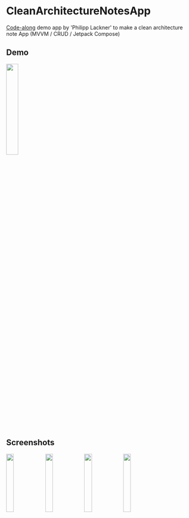 # CleanArchitectureNotesApp
[Code-along](https://www.youtube.com/watch?v=8YPXv7xKh2w&t) demo app by 'Philipp Lackner' to make a clean architecture note App (MVVM / CRUD / Jetpack Compose)


## Demo

<img src="https://user-images.githubusercontent.com/9675246/183459727-c450a032-4a1e-459b-9e93-36cc2aae308b.gif" width="25%" height="25%"/>

## Screenshots

<p float="left">
<img src="https://user-images.githubusercontent.com/9675246/184341775-c7780a78-8847-4124-85e2-379ca3509aa8.jpg" width="20%" height="20%" />
<img src="https://user-images.githubusercontent.com/9675246/184341791-88e29990-73da-466e-8a2a-278e34cc46bd.jpg" width="20%" height="20%" />
<img src="https://user-images.githubusercontent.com/9675246/184341799-48e11ef2-a37e-4802-8d03-e89a78865140.jpg" width="20%" height="20%" />
<img src="https://user-images.githubusercontent.com/9675246/184341807-2266d09f-d1e8-4aed-9c0c-92ed825b6441.jpg" width="20%" height="20%" />
